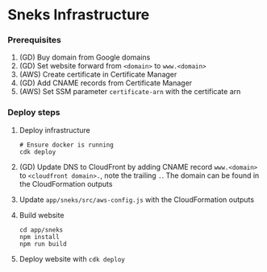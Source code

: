 # Sneks Infrastructure

### Prerequisites

1. (GD) Buy domain from Google domains
2. (GD) Set website forward from `<domain>` to `www.<domain>`
3. (AWS) Create certificate in Certificate Manager
4. (GD) Add CNAME records from Certificate Manager
5. (AWS) Set SSM parameter `certificate-arn` with the certificate arn

### Deploy steps

1. Deploy infrastructure

   ```
   # Ensure docker is running
   cdk deploy
   ```

2. (GD) Update DNS to CloudFront by adding CNAME record
   `www.<domain>` to `<cloudfront domain>.`, note the trailing `.`. The domain
   can be found in the CloudFormation outputs
3. Update `app/sneks/src/aws-config.js` with the CloudFormation outputs
4. Build website

   ```
   cd app/sneks
   npm install
   npm run build
   ```

5. Deploy website with `cdk deploy`